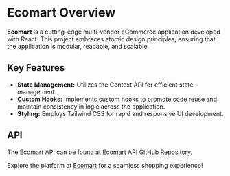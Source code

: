 # Ecomart Overview

**Ecomart** is a cutting-edge multi-vendor eCommerce application developed with React. This project embraces atomic design principles, ensuring that the application is modular, readable, and scalable. 

## Key Features

- **State Management:** Utilizes the Context API for efficient state management.
- **Custom Hooks:** Implements custom hooks to promote code reuse and maintain consistency in logic across the application.
- **Styling:** Employs Tailwind CSS for rapid and responsive UI development.

## API

The Ecomart API can be found at [Ecomart API GitHub Repository](https://github.com/aajafry/ecomart_api).

Explore the platform at [Ecomart](https://letsgo-ecomart.vercel.app) for a seamless shopping experience!
